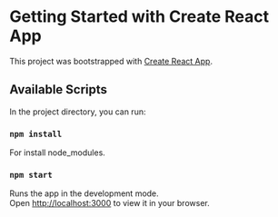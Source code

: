 # Getting Started with Create React App

This project was bootstrapped with [Create React App](https://github.com/facebook/create-react-app).

## Available Scripts

In the project directory, you can run:

### `npm install`

For install node_modules.

### `npm start`

Runs the app in the development mode.\
Open [http://localhost:3000](http://localhost:3000) to view it in your browser.

